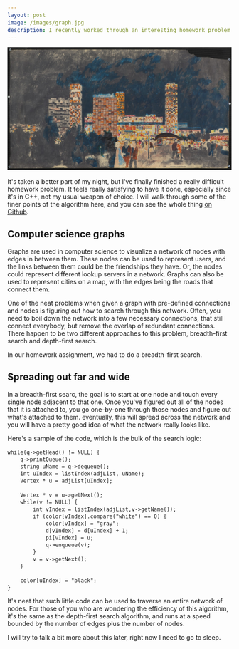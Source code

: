 ```yaml
---
layout: post
image: /images/graph.jpg
description: I recently worked through an interesting homework problem for breadth-first traversal of a binary tree. Take a look if you're interested in what graph traversal algorithms look like.
---
```


![](/images/graph.jpg)

It's taken a better part of my night, but I've finally finished a really difficult homework problem. It feels really satisfying to have it done, especially since it's in C++, not my usual weapon of choice. I will walk through some of the finer points of the algorithm here, and you can see the whole thing [on Github](https://github.com/jrpruit1).

## Computer science graphs

Graphs are used in computer science to visualize a network of nodes with edges in between them. These nodes can be used to represent users, and the links between them could be the friendships they have. Or, the nodes could represent different lookup servers in a network. Graphs can also be used to represent cities on a map, with the edges being the roads that connect them.

One of the neat problems when given a graph with pre-defined connections and nodes is figuring out how to search through this network. Often, you need to boil down the network into a few necessary connections, that still connect everybody, but remove the overlap of redundant connections. There happen to be two different approaches to this problem, breadth-first search and depth-first search.

In our homework assignment, we had to do a breadth-first search.

## Spreading out far and wide

In a breadth-first searc, the goal is to start at one node and touch every single node adjacent to that one. Once you've figured out all of the nodes that it is attached to, you go one-by-one through those nodes and figure out what's attached to them. eventually, this will spread across the network and you will have a pretty good idea of what the network really looks like.

Here's a sample of the code, which is the bulk of the search logic:

```
while(q->getHead() != NULL) {
	q->printQueue();
	string uName = q->dequeue();
	int uIndex = listIndex(adjList, uName);
	Vertex * u = adjList[uIndex];

	Vertex * v = u->getNext();
	while(v != NULL) {
		int vIndex = listIndex(adjList,v->getName());
		if (color[vIndex].compare("white") == 0) {
			color[vIndex] = "gray";
			d[vIndex] = d[uIndex] + 1;
			pi[vIndex] = u;
			q->enqueue(v);
		}
		v = v->getNext();
	}

	color[uIndex] = "black";
}
```

It's neat that such little code can be used to traverse an entire network of nodes. For those of you who are wondering the efficiency of this algorithm, it's the same as the depth-first search algorithm, and runs at a speed bounded by the number of edges plus the number of nodes.

I will try to talk a bit more about this later, right now I need to go to sleep. 